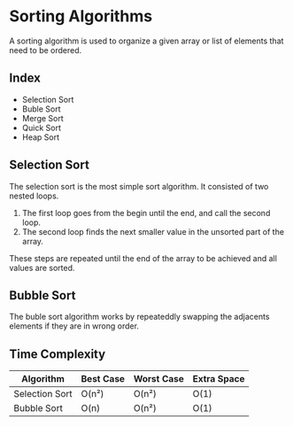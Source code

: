 # Sorting Algorithms

A sorting algorithm is used to organize a given array or list of elements that need to be ordered.

## Index

* Selection Sort
* Buble Sort
* Merge Sort
* Quick Sort
* Heap Sort

## Selection Sort

The selection sort is the most simple sort algorithm. It consisted of two nested loops.

1) The first loop goes from the begin until the end, and call the second loop.
2) The second loop finds the next smaller value in the unsorted part of the array.

These steps are repeated until the end of the array to be achieved and all values are sorted.

## Bubble Sort

The buble sort algorithm works by repeateddly swapping the adjacents elements if they are in wrong order.

## Time Complexity
 
Algorithm | Best Case | Worst Case | Extra Space 
----------|-----------|------------|------------
Selection Sort | O(n²) | O(n²) | O(1)
Bubble Sort | O(n) | O(n²) | O(1)

